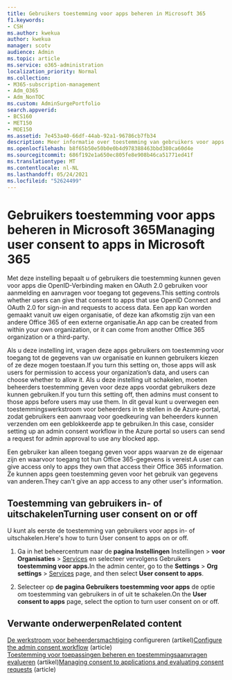 ```yaml
---
title: Gebruikers toestemming voor apps beheren in Microsoft 365
f1.keywords:
- CSH
ms.author: kwekua
author: kwekua
manager: scotv
audience: Admin
ms.topic: article
ms.service: o365-administration
localization_priority: Normal
ms.collection:
- M365-subscription-management
- Adm_O365
- Adm_NonTOC
ms.custom: AdminSurgePortfolio
search.appverid:
- BCS160
- MET150
- MOE150
ms.assetid: 7e453a40-66df-44ab-92a1-96786cb7fb34
description: Meer informatie over toestemming van gebruikers voor apps en hoe u deze in kunt stellen om apps van derden toegang te geven tot de Microsoft 365 gebruikersgegevens.
ms.openlocfilehash: b8f65b50e50b0e0b4d978388463bbd380ca60d4e
ms.sourcegitcommit: 686f192e1a650ec805fe8e908b46ca51771ed41f
ms.translationtype: MT
ms.contentlocale: nl-NL
ms.lasthandoff: 05/24/2021
ms.locfileid: "52624499"
---
```

# <a name="managing-user-consent-to-apps-in-microsoft-365"></a><span data-ttu-id="6f9f3-103">Gebruikers toestemming voor apps beheren in Microsoft 365</span><span class="sxs-lookup"><span data-stu-id="6f9f3-103">Managing user consent to apps in Microsoft 365</span></span>

<span data-ttu-id="6f9f3-104">Met deze instelling bepaalt u of gebruikers die toestemming kunnen geven voor apps die OpenID-Verbinding maken en OAuth 2.0 gebruiken voor aanmelding en aanvragen voor toegang tot gegevens.</span><span class="sxs-lookup"><span data-stu-id="6f9f3-104">This setting controls whether users can give that consent to apps that use OpenID Connect and OAuth 2.0 for sign-in and requests to access data.</span></span> <span data-ttu-id="6f9f3-105">Een app kan worden gemaakt vanuit uw eigen organisatie, of deze kan afkomstig zijn van een andere Office 365 of een externe organisatie.</span><span class="sxs-lookup"><span data-stu-id="6f9f3-105">An app can be created from within your own organization, or it can come from another Office 365 organization or a third-party.</span></span>

<span data-ttu-id="6f9f3-106">Als u deze instelling int, vragen deze apps gebruikers om toestemming voor toegang tot de gegevens van uw organisatie en kunnen gebruikers kiezen of ze deze mogen toestaan.</span><span class="sxs-lookup"><span data-stu-id="6f9f3-106">If you turn this setting on, those apps will ask users for permission to access your organization’s data, and users can choose whether to allow it.</span></span> <span data-ttu-id="6f9f3-107">Als u deze instelling uit schakelen, moeten beheerders toestemming geven voor deze apps voordat gebruikers deze kunnen gebruiken.</span><span class="sxs-lookup"><span data-stu-id="6f9f3-107">If you turn this setting off, then admins must consent to those apps before users may use them.</span></span> <span data-ttu-id="6f9f3-108">In dit geval kunt u overwegen een toestemmingswerkstroom voor beheerders in te stellen in de Azure-portal, zodat gebruikers een aanvraag voor goedkeuring van beheerders kunnen verzenden om een geblokkeerde app te gebruiken.</span><span class="sxs-lookup"><span data-stu-id="6f9f3-108">In this case, consider setting up an admin consent workflow in the Azure portal so users can send a request for admin approval to use any blocked app.</span></span>

<span data-ttu-id="6f9f3-109">Een gebruiker kan alleen toegang geven voor apps waarvan ze de eigenaar zijn en waarvoor toegang tot hun Office 365-gegevens is vereist.</span><span class="sxs-lookup"><span data-stu-id="6f9f3-109">A user can give access only to apps they own that access their Office 365 information.</span></span> <span data-ttu-id="6f9f3-110">Ze kunnen apps geen toestemming geven voor het gebruik van gegevens van anderen.</span><span class="sxs-lookup"><span data-stu-id="6f9f3-110">They can't give an app access to any other user's information.</span></span>

## <a name="turning-user-consent-on-or-off"></a><span data-ttu-id="6f9f3-111">Toestemming van gebruikers in- of uitschakelen</span><span class="sxs-lookup"><span data-stu-id="6f9f3-111">Turning user consent on or off</span></span>
<span data-ttu-id="6f9f3-112"><a name="__toc379982114"> </a></span><span class="sxs-lookup"><span data-stu-id="6f9f3-112"><a name="__toc379982114"> </a></span></span>

<span data-ttu-id="6f9f3-113">U kunt als eerste de toestemming van gebruikers voor apps in- of uitschakelen.</span><span class="sxs-lookup"><span data-stu-id="6f9f3-113">Here's how to turn User consent to apps on or off.</span></span>

1. <span data-ttu-id="6f9f3-114">Ga in het beheercentrum naar de **pagina Instellingen** Instellingen \> **voor Organisaties**  >  [Services](https://go.microsoft.com/fwlink/p/?linkid=2053743) en selecteer vervolgens Gebruikers **toestemming voor apps.**</span><span class="sxs-lookup"><span data-stu-id="6f9f3-114">In the admin center, go to the **Settings** \> **Org settings** > [Services](https://go.microsoft.com/fwlink/p/?linkid=2053743) page, and then select **User consent to apps**.</span></span>

2. <span data-ttu-id="6f9f3-115">Selecteer op **de pagina Gebruikers toestemming voor apps** de optie om toestemming van gebruikers in of uit te schakelen.</span><span class="sxs-lookup"><span data-stu-id="6f9f3-115">On the **User consent to apps** page, select the option to turn user consent on or off.</span></span>

## <a name="related-content"></a><span data-ttu-id="6f9f3-116">Verwante onderwerpen</span><span class="sxs-lookup"><span data-stu-id="6f9f3-116">Related content</span></span> 
<span data-ttu-id="6f9f3-117"><a name="__toc379982114"> </a></span><span class="sxs-lookup"><span data-stu-id="6f9f3-117"><a name="__toc379982114"> </a></span></span>

<span data-ttu-id="6f9f3-118">[De werkstroom voor beheerdersmachtiging](/azure/active-directory/manage-apps/configure-admin-consent-workflow) configureren (artikel)</span><span class="sxs-lookup"><span data-stu-id="6f9f3-118">[Configure the admin consent workflow](/azure/active-directory/manage-apps/configure-admin-consent-workflow) (article)</span></span>\
<span data-ttu-id="6f9f3-119">[Toestemming voor toepassingen beheren en toestemmingsaanvragen evalueren](/azure/active-directory/manage-apps/manage-consent-requests) (artikel)</span><span class="sxs-lookup"><span data-stu-id="6f9f3-119">[Managing consent to applications and evaluating consent requests](/azure/active-directory/manage-apps/manage-consent-requests) (article)</span></span>